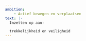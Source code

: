```yaml
---
ambition: 
    - Actief bewegen en verplaatsen
text: |-
  Inzetten op aan-

  trekkelijkheid en veiligheid
---
```

